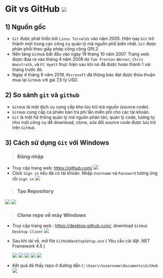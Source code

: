 # Git vs GitHub            ![](/images/git/logomini.png)
## 1) Nguồn gốc
- `Git` được phát triển bởi `Linus Torvalds` vào năm 2005. Hiện nay `Git` trở thành một trong các công cụ quản lý mã nguồn phổ biến nhất. `Git` được phân phối theo giấy phép công cộng GPL2.
- Nền tảng `GitHub` bắt đầu vào ngày 19 tháng 10 năm 2007. Trang web được đưa ra vào tháng 4 năm 2008 do `Tom Preston-Werner`, `Chris Wanstrath`, và `PJ Hyett` thực hiện sau khi nó đã được hoàn thành 1 vài tháng trước đó.
- Ngày 4 tháng 6 năm 2018, `Microsoft` đã thông báo đạt được thỏa thuận mua lại `GitHub` với giá 7,5 tỷ USD.
## 2) So sánh `git` và `github`
- `GitHub` là một dịch vụ cung cấp kho lưu trữ mã nguồn (source code).
- `GitHub` cung cấp cả phiên bản trả phí lẫn miễn phí cho các tài khoản.
- `Git` là một hệ thống quản lý mã nguồn phân tán, quản lý code, tương tự như một công cụ để download, clone, sửa đổi source code được lưu trữ trên `GitHub`.
## 3) Cách sử dụng `Git` với Windows
> ### Đăng nhập
- Truy cập trang web: https://github.com/
![](/images/git/Screenshot_1.png)
- Click `Sign in` nếu đã có tài khoản. Nhập `Username` và  `Password` tương ứng rồi `Sign in`
![](/images/git/Screenshot_2.png ) 
> ### Tạo Repository

![](/images/git/Screenshot_3.png)
![](/images/git/Screenshot_4.png)
> ### Clone repo về máy Windows
- Truy cập trang web : https://desktop.github.com/, download `GitHub Desktop Client`
![](/images/git/Screenshot_5.png)
- Sau khi tải về, mở file `GitHubDesktopSetup.exe` ( Yêu cầu cài đặt .NET Framework 4.5 )

    ![](/images/git/Screenshot_6.png)
    ![](/images/git/Screenshot_7.png)
    ![](/images/git/Screenshot_8.png)
    ![](/images/git/Screenshot_9.png)
    ![](/images/git/Screenshot_10.png)
- Kết quả đã thấy repo ở đường dẫn ``` C:\Users\%username\Documents\GitHub ```
    ![](/images/git/Screenshot_11.png)